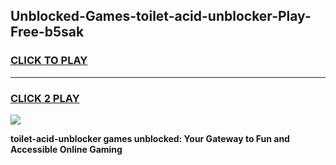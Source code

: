 
## Unblocked-Games-toilet-acid-unblocker-Play-Free-b5sak
<h3>
<a href="https://premium76.site?title=toilet-acid-unblocker&ref=23A">CLICK TO PLAY</a></h3>
<hr>

<h3>
<a href="https://premium76.site?title=toilet-acid-unblocker&ref=23A">CLICK 2 PLAY</a>
  
</h3>

<a href="https://premium76.site?title=toilet-acid-unblocker&ref=23A"><img src="https://clearcache.store/games.png"></a>


**toilet-acid-unblocker games unblocked: Your Gateway to Fun and Accessible Online Gaming**
